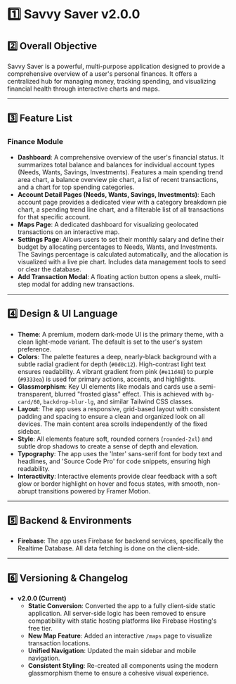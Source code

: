 
# 1️⃣ Savvy Saver v2.0.0

## 2️⃣ Overall Objective
Savvy Saver is a powerful, multi-purpose application designed to provide a comprehensive overview of a user's personal finances. It offers a centralized hub for managing money, tracking spending, and visualizing financial health through interactive charts and maps.

---

## 3️⃣ Feature List

### Finance Module
-   **Dashboard**: A comprehensive overview of the user's financial status. It summarizes total balance and balances for individual account types (Needs, Wants, Savings, Investments). Features a main spending trend area chart, a balance overview pie chart, a list of recent transactions, and a chart for top spending categories.
-   **Account Detail Pages (Needs, Wants, Savings, Investments)**: Each account page provides a dedicated view with a category breakdown pie chart, a spending trend line chart, and a filterable list of all transactions for that specific account.
-   **Maps Page**: A dedicated dashboard for visualizing geolocated transactions on an interactive map.
-   **Settings Page**: Allows users to set their monthly salary and define their budget by allocating percentages to Needs, Wants, and Investments. The Savings percentage is calculated automatically, and the allocation is visualized with a live pie chart. Includes data management tools to seed or clear the database.
-   **Add Transaction Modal**: A floating action button opens a sleek, multi-step modal for adding new transactions.

---

## 4️⃣ Design & UI Language

-   **Theme**: A premium, modern dark-mode UI is the primary theme, with a clean light-mode variant. The default is set to the user's system preference.
-   **Colors**: The palette features a deep, nearly-black background with a subtle radial gradient for depth (`#0d0c12`). High-contrast light text ensures readability. A vibrant gradient from pink (`#e11d48`) to purple (`#9333ea`) is used for primary actions, accents, and highlights.
-   **Glassmorphism**: Key UI elements like modals and cards use a semi-transparent, blurred "frosted glass" effect. This is achieved with `bg-card/60`, `backdrop-blur-lg`, and similar Tailwind CSS classes.
-   **Layout**: The app uses a responsive, grid-based layout with consistent padding and spacing to ensure a clean and organized look on all devices. The main content area scrolls independently of the fixed sidebar.
-   **Style**: All elements feature soft, rounded corners (`rounded-2xl`) and subtle drop shadows to create a sense of depth and elevation.
-   **Typography**: The app uses the 'Inter' sans-serif font for body text and headlines, and 'Source Code Pro' for code snippets, ensuring high readability.
-   **Interactivity**: Interactive elements provide clear feedback with a soft glow or border highlight on hover and focus states, with smooth, non-abrupt transitions powered by Framer Motion.

---

## 5️⃣ Backend & Environments

-   **Firebase**: The app uses Firebase for backend services, specifically the Realtime Database. All data fetching is done on the client-side.

---

## 6️⃣ Versioning & Changelog

-   **v2.0.0 (Current)**
    -   **Static Conversion**: Converted the app to a fully client-side static application. All server-side logic has been removed to ensure compatibility with static hosting platforms like Firebase Hosting's free tier.
    -   **New Map Feature**: Added an interactive `/maps` page to visualize transaction locations.
    -   **Unified Navigation**: Updated the main sidebar and mobile navigation.
    -   **Consistent Styling**: Re-created all components using the modern glassmorphism theme to ensure a cohesive visual experience.
